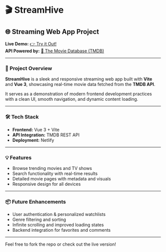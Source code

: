 # 🎬 StreamHive

## 🌐 Streaming Web App Project

**Live Demo:** [👉 Try it Out!](https://streamhive01.netlify.app/)  
**API Powered by:** [🎥 The Movie Database (TMDB)](https://www.themoviedb.org/)

---

### 🚀 Project Overview

**StreamHive** is a sleek and responsive streaming web app built with **Vite** and **Vue 3**, showcasing real-time movie data fetched from the **TMDB API**.

It serves as a demonstration of modern frontend development practices with a clean UI, smooth navigation, and dynamic content loading.

---

### 🛠️ Tech Stack

- **Frontend:** Vue 3 + Vite
- **API Integration:** TMDB REST API
- **Deployment:** Netlify

---

### 💡 Features

- Browse trending movies and TV shows
- Search functionality with real-time results
- Detailed movie pages with metadata and visuals
- Responsive design for all devices

---

### 📦 Future Enhancements

- User authentication & personalized watchlists
- Genre filtering and sorting
- Infinite scrolling and improved loading states
- Backend integration for favorites and comments

---

Feel free to fork the repo or check out the live version!
